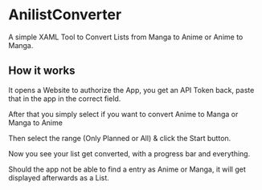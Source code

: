 # AnilistConverter
A simple XAML Tool to Convert Lists from Manga to Anime or Anime to Manga.

## How it works
It opens a Website to authorize the App, you get an API Token back, paste that in the app in the correct field.

After that you simply select if you want to convert Anime to Manga or Manga to Anime

Then select the range (Only Planned or All) & click the Start button.

Now you see your list get converted, with a progress bar and everything.

Should the app not be able to find a entry as Anime or Manga, it will get displayed afterwards as a List.
